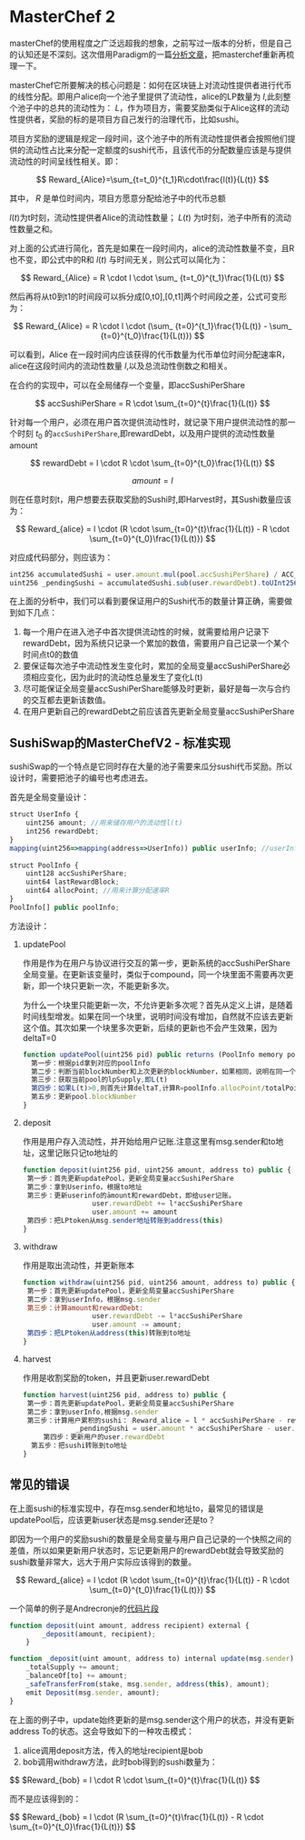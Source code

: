 # MasterChef 2

masterChef的使用程度之广泛远超我的想象，之前写过一版本的分析，但是自己的认知还是不深刻。这次借用Paradigm的一篇[分析文章](https://www.paradigm.xyz/2021/05/liquidity-mining-on-uniswap-v3/)，把masterchef重新再梳理一下。

masterChef它所要解决的核心问题是：如何在区块链上对流动性提供者进行代币的线性分配。即用户alice向一个池子里提供了流动性，alice的LP数量为 $l$,此刻整个池子中的总共的流动性为： $L$，作为项目方，需要奖励类似于Alice这样的流动性提供者，奖励的标的是项目方自己发行的治理代币，比如sushi。

项目方奖励的逻辑是规定一段时间，这个池子中的所有流动性提供者会按照他们提供的流动性占比来分配一定额度的sushi代币，且该代币的分配数量应该是与提供流动性的时间呈线性相关。即：

<!--<img src="https://render.githubusercontent.com/render/math?math=Reward_{Alice}=\sum_{t=t_0}^{t_1}R\cdot\frac{l(t)}{L(t)}">-->
$$
Reward_{Alice}=\sum_{t=t_0}^{t_1}R\cdot\frac{l(t)}{L(t)}
$$

其中， $R$ 是单位时间内，项目方愿意分配给池子中的代币总额

$l(t)$为t时刻，流动性提供者Alice的流动性数量； $L(t)$ 为t时刻，池子中所有的流动性数量之和。

对上面的公式进行简化，首先是如果在一段时间内，alice的流动性数量不变，且R也不变，即公式中的R和 $l(t)$ 与时间无关，则公式可以简化为：

<!--<img src="https://render.githubusercontent.com/render/math?math=Reward_{Alice}=R\cdotl\cdot\sum_{t=t_0}^{t_1}\frac{1}{L(t)}">-->
$$
Reward_{Alice} = R \cdot l \cdot \sum_ {t=t_0}^{t_1}\frac{1}{L(t)}
$$

然后再将从t0到t1的时间段可以拆分成[0,t0],[0,t1]两个时间段之差，公式可变形为：

<!--<img src="https://render.githubusercontent.com/render/math?math=Reward_{Alice}=R\cdotl\cdot(\sum_{t=0}^{t_1}\frac{1}{L(t)}-\sum_{t=0}^{t_0}\frac{1}{L(t)})">-->
$$
Reward_{Alice} = R \cdot l \cdot (\sum_ {t=0}^{t_1}\frac{1}{L(t)} - \sum_ {t=0}^{t_0}\frac{1}{L(t)})
$$

可以看到，Alice 在一段时间内应该获得的代币数量为代币单位时间分配速率R，alice在这段时间内的流动性数量 $l$,以及总流动性倒数之和相关。

在合约的实现中，可以在全局储存一个变量，即accSushiPerShare

<!--<img src="https://render.githubusercontent.com/render/math?math=accSushiPerShare=R\cdot\sum_{t=0}^{t}\frac{1}{L(t)}">-->
$$
accSushiPerShare = R \cdot \sum_{t=0}^{t}\frac{1}{L(t)}
$$

针对每一个用户，必须在用户首次提供流动性时，就记录下用户提供流动性的那一个时刻 $t_0$ 的`accSushiPerShare`,即rewardDebt，以及用户提供的流动性数量amount

<!--<img src="https://render.githubusercontent.com/render/math?math=rewardDebt=l\cdotR\cdot\sum_{t=0}^{t_0}\frac{1}{L(t)}">-->
$$
rewardDebt = l \cdot R \cdot \sum_{t=0}^{t_0}\frac{1}{L(t)}
$$

<!--<img src="https://render.githubusercontent.com/render/math?math=amount=l">-->
$$
amount = l
$$

则在任意时刻t，用户想要去获取奖励的Sushi时,即Harvest时，其Sushi数量应该为：

<!--<img src="https://render.githubusercontent.com/render/math?math=Reward_{alice}=l\cdot(R\cdot\sum_{t=0}^{t}\frac{1}{L(t)}-R\cdot\sum_{t=0}^{t_0}\frac{1}{L(t)})">-->
$$
Reward_{alice} = l \cdot (R \cdot \sum_{t=0}^{t}\frac{1}{L(t)} - R \cdot \sum_{t=0}^{t_0}\frac{1}{L(t)})
$$

对应成代码部分，则应该为：

```js
int256 accumulatedSushi = user.amount.mul(pool.accSushiPerShare) / ACC_SUSHI_PRECISION;
uint256 _pendingSushi = accumulatedSushi.sub(user.rewardDebt).toUInt256();
```



在上面的分析中，我们可以看到要保证用户的Sushi代币的数量计算正确，需要做到如下几点：

1. 每一个用户在进入池子中首次提供流动性的时候，就需要给用户记录下rewardDebt，因为系统只记录一个累加的数值，需要用户自己记录一个某个时间点t0的数值
2. 要保证每次池子中流动性发生变化时，累加的全局变量accSushiPerShare必须相应变化，因为此时的流动性总量发生了变化L(t)
3. 尽可能保证全局变量accSushiPerShare能够及时更新，最好是每一次与合约的交互都去更新该数值。
4. 在用户更新自己的rewardDebt之前应该首先更新全局变量accSushiPerShare



## SushiSwap的MasterChefV2 - 标准实现

sushiSwap的一个特点是它同时存在大量的池子需要来瓜分sushi代币奖励。所以设计时，需要把池子的编号也考虑进去。

首先是全局变量设计：

```js
struct UserInfo {
	uint256 amount; //用来储存用户的流动性l(t)
	int256 rewardDebt; 
}
mapping(uint256=>mapping(address=>UserInfo)) public userInfo; //userInfo[pid][userAddr]
        
struct PoolInfo {
	uint128 accSushiPerShare; 
	uint64 lastRewardBlock; 
	uint64 allocPoint; //用来计算分配速率R
}
PoolInfo[] public poolInfo;
```

方法设计：

1. updatePool

   作用是作为在用户与协议进行交互的第一步，更新系统的accSushiPerShare全局变量。在更新该变量时，类似于compound，同一个块里面不需要再次更新，即一个块只更新一次，不能更新多次。

   为什么一个块里只能更新一次，不允许更新多次呢？首先从定义上讲，是随着时间线型增发。如果在同一个块里，说明时间没有增加，自然就不应该去更新这个值。其次如果一个块里多次更新，后续的更新也不会产生效果，因为deltaT=0

   ```js
   function updatePool(uint256 pid) public returns (PoolInfo memory pool) {
     第一步：根据pid拿到对应的poolInfo
     第二步：判断当前blockNumber和上次更新的blockNumber，如果相同，说明在同一个块里，应直接跳过
     第三步：获取当前pool的lpSupply,即L(t)
     第四步：如果L(t)>0,则首先计算deltaT,计算R=poolInfo.allocPoint/totalPoint,计算deltaT*R/L(t),计算accSushiPerShare
     第五步：更新pool.blockNumber
   }
   ```

2. deposit

   作用是用户存入流动性，并开始给用户记账.注意这里有msg.sender和to地址，这里记账只记to地址的

   ```js
   function deposit(uint256 pid, uint256 amount, address to) public {
   	第一步：首先更新updatePool，更新全局变量accSushiPerShare
   	第二步：拿到Userinfo，根据to地址
   	第三步：更新userinfo的āmount和rewardDebt，即给user记账。
   					user.rewardDebt += l*accSushiPerShare
   					user.amount += amount
   	第四步：把LPtoken从msg.sender地址转账到address(this)
   }
   ```

3. withdraw

   作用是取出流动性，并更新账本

   ```js
   function withdraw(uint256 pid, uint256 amount, address to) public {
   	第一步：首先更新updatePool，更新全局变量accSushiPerShare
   	第二步：拿到userInfo，根据msg.sender
   	第三步：计算amount和rewardDebt: 
   					user.rewardDebt -= l*accSushiPerShare
   					user.amount -= amount;
   	第四步：把LPtoken从address(this)转账到to地址
   }
   ```

4. harvest

   作用是收割奖励的token，并且更新user.rewardDebt

   ```js
   function harvest(uint256 pid, address to) public {
   	第一步：首先更新updatePool，更新全局变量accSushiPerShare
   	第二步：拿到userInfo,根据msg.sender
   	第三步：计算用户累积的sushi： Reward_alice = l * accSushiPerShare - rewardDebt
   				_pendingSushi = user.amount * accSushiPerShare - user.rewardDebt
    	第四步：更新用户的user.rewardDebt
     第五步：把sushi转账到to地址
   }
   ```

   

## 常见的错误

在上面sushi的标准实现中，存在msg.sender和地址to，最常见的错误是updatePool后，应该更新user状态是msg.sender还是to？

即因为一个用户的奖励sushi的数量是全局变量与用户自己记录的一个快照之间的差值，所以如果更新用户状态时，忘记更新用户的rewardDebt就会导致奖励的sushi数量非常大，远大于用户实际应该得到的数量。

<!--<img src="https://render.githubusercontent.com/render/math?math=Reward_{alice}=l\cdot(R\cdot\sum_{t=0}^{t}\frac{1}{L(t)}-R\cdot\sum_{t=0}^{t_0}\frac{1}{L(t)})">-->
$$
Reward_{alice} = l \cdot (R \cdot \sum_{t=0}^{t}\frac{1}{L(t)} - R \cdot \sum_{t=0}^{t_0}\frac{1}{L(t)})
$$

一个简单的例子是Andrecronje的[代码片段](https://gist.github.com/andrecronje/6c3da8b294488001adeda528f70bc301)

```js
function deposit(uint amount, address recipient) external {
        _deposit(amount, recipient);
    }

function _deposit(uint amount, address to) internal update(msg.sender) {
    _totalSupply += amount;
    _balanceOf[to] += amount;
    _safeTransferFrom(stake, msg.sender, address(this), amount);
    emit Deposit(msg.sender, amount);
}

```

在上面的例子中，update始终更新的是msg.sender这个用户的状态，并没有更新address To的状态。这会导致如下的一种攻击模式：

1. alice调用deposit方法，传入的地址recipient是bob
2. bob调用withdraw方法，此时bob得到的sushi数量为：

<!--<img src="https://render.githubusercontent.com/render/math?math=$Reward_{bob}=l\cdotR\cdot\sum_{t=0}^{t}\frac{1}{L(t)}">-->
$$
$Reward_{bob} = l \cdot R \cdot \sum_{t=0}^{t}\frac{1}{L(t)}
$$

而不是应该得到的：

<!--<img src="https://render.githubusercontent.com/render/math?math=$Reward_{bob}=l\cdot(R\sum_{t=0}^{t}\frac{1}{L(t)}-R\cdot\sum_{t=0}^{t_0}\frac{1}{L(t)})">-->
$$
$Reward_{bob} = l \cdot (R \sum_{t=0}^{t}\frac{1}{L(t)} - R \cdot \sum_{t=0}^{t_0}\frac{1}{L(t)})
$$
